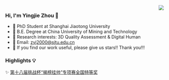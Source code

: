 <img align="right" src="https://github-readme-stats.vercel.app/api?username=zyj-2000&show_icons=true&icon_color=718096&text_color=718096&bg_color=ffffff&hide_title=true" />

### Hi, I'm Yingjie Zhou 👋

- 🔭 PhD Student at Shanghai Jiaotong University
- 📑 B.E. Degree at China University of Mining and Technology
- 🌱 Research interests: 3D Quality Assessment & Digital Human
- 💬 Email: zyj2000@sjtu.edu.cn
- 👯 If you find our work useful, please give us stars!! Thank you!!!

### Highlights 💡
✨ [第十八届挑战杯“揭榜挂帅”专项赛全国特等奖](https://siee.cumt.edu.cn/info/1074/5001.htm)

<!--
**zyj-2000/zyj-2000** is a ✨ _special_ ✨ repository because its `README.md` (this file) appears on your GitHub profile.
CE1D2D
Here are some ideas to get you started:


- 😄 Pronouns: ...
- ⚡ Fun fact: ...
-->
